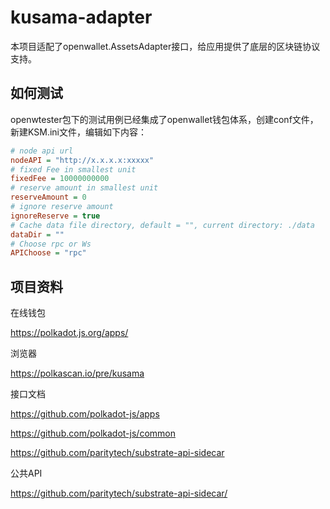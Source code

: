 # kusama-adapter

本项目适配了openwallet.AssetsAdapter接口，给应用提供了底层的区块链协议支持。

## 如何测试

openwtester包下的测试用例已经集成了openwallet钱包体系，创建conf文件，新建KSM.ini文件，编辑如下内容：

```ini
# node api url
nodeAPI = "http://x.x.x.x:xxxxx"
# fixed Fee in smallest unit
fixedFee = 10000000000
# reserve amount in smallest unit
reserveAmount = 0
# ignore reserve amount
ignoreReserve = true
# Cache data file directory, default = "", current directory: ./data
dataDir = ""
# Choose rpc or Ws
APIChoose = "rpc"
```

## 项目资料

在线钱包

https://polkadot.js.org/apps/


浏览器

https://polkascan.io/pre/kusama


接口文档

https://github.com/polkadot-js/apps

https://github.com/polkadot-js/common

https://github.com/paritytech/substrate-api-sidecar


公共API

https://github.com/paritytech/substrate-api-sidecar/
